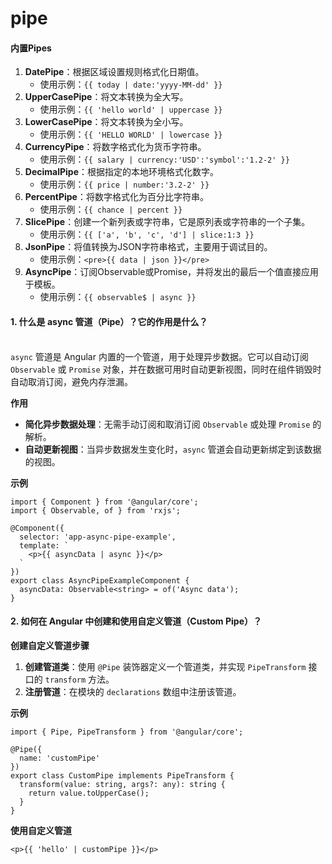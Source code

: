 # pipe

#### 内置Pipes

1. **DatePipe**：根据区域设置规则格式化日期值。
   * 使用示例：`{{ today | date:'yyyy-MM-dd' }}`
2. **UpperCasePipe**：将文本转换为全大写。
   * 使用示例：`{{ 'hello world' | uppercase }}`
3. **LowerCasePipe**：将文本转换为全小写。
   * 使用示例：`{{ 'HELLO WORLD' | lowercase }}`
4. **CurrencyPipe**：将数字格式化为货币字符串。
   * 使用示例：`{{ salary | currency:'USD':'symbol':'1.2-2' }}`
5. **DecimalPipe**：根据指定的本地环境格式化数字。
   * 使用示例：`{{ price | number:'3.2-2' }}`
6. **PercentPipe**：将数字格式化为百分比字符串。
   * 使用示例：`{{ chance | percent }}`
7. **SlicePipe**：创建一个新列表或字符串，它是原列表或字符串的一个子集。
   * 使用示例：`{{ ['a', 'b', 'c', 'd'] | slice:1:3 }}`
8. **JsonPipe**：将值转换为JSON字符串格式，主要用于调试目的。
   * 使用示例：`<pre>{{ data | json }}</pre>`
9. **AsyncPipe**：订阅Observable或Promise，并将发出的最后一个值直接应用于模板。
   * 使用示例：`{{ observable$ | async }}`

#### 1. 什么是 async 管道（Pipe）？它的作用是什么？

\
`async` 管道是 Angular 内置的一个管道，用于处理异步数据。它可以自动订阅 `Observable` 或 `Promise` 对象，并在数据可用时自动更新视图，同时在组件销毁时自动取消订阅，避免内存泄漏。

**作用**

* **简化异步数据处理**：无需手动订阅和取消订阅 `Observable` 或处理 `Promise` 的解析。
* **自动更新视图**：当异步数据发生变化时，`async` 管道会自动更新绑定到该数据的视图。

**示例**



```
import { Component } from '@angular/core';
import { Observable, of } from 'rxjs';

@Component({
  selector: 'app-async-pipe-example',
  template: `
    <p>{{ asyncData | async }}</p>
  `
})
export class AsyncPipeExampleComponent {
  asyncData: Observable<string> = of('Async data');
}
```

#### 2. 如何在 Angular 中创建和使用自定义管道（Custom Pipe）？

**创建自定义管道步骤**

1. **创建管道类**：使用 `@Pipe` 装饰器定义一个管道类，并实现 `PipeTransform` 接口的 `transform` 方法。
2. **注册管道**：在模块的 `declarations` 数组中注册该管道。

**示例**

```
import { Pipe, PipeTransform } from '@angular/core';

@Pipe({
  name: 'customPipe'
})
export class CustomPipe implements PipeTransform {
  transform(value: string, args?: any): string {
    return value.toUpperCase();
  }
}

```

**使用自定义管道**

```
<p>{{ 'hello' | customPipe }}</p>
```
